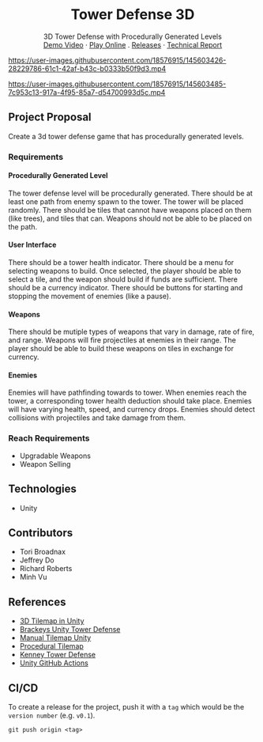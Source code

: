 <p align="center">
  <h1 align="center">Tower Defense 3D</h1>
  <p align="center">
    3D Tower Defense with Procedurally Generated Levels
    <br />
    <a href="https://github.com/minhd-vu/tower-defense-3d/">Demo Video</a>
    ·
    <a href="https://minhd-vu.github.io/tower-defense-3d/">Play Online</a>
    .
    <a href="https://github.com/minhd-vu/tower-defense-3d/releases">Releases</a>
    ·
    <a href="https://github.com/minhd-vu/tower-defense-3d/blob/master/report.pdf">Technical Report</a>
  </p>
</p>

https://user-images.githubusercontent.com/18576915/145603426-28229786-61c1-42af-b43c-b0333b50f9d3.mp4

https://user-images.githubusercontent.com/18576915/145603485-7c953c13-917a-4f95-85a7-d54700993d5c.mp4

## Project Proposal
Create a 3d tower defense game that has procedurally generated levels.

### Requirements
#### Procedurally Generated Level
The tower defense level will be procedurally generated. There should be at least one path from enemy spawn to the tower. The tower will be placed randomly. There should be tiles that cannot have weapons placed on them (like trees), and tiles that can. Weapons should not be able to be placed on the path.
#### User Interface
There should be a tower health indicator. There should be a menu for selecting weapons to build. Once selected, the player should be able to select a tile, and the weapon should build if funds are sufficient. There should be a currency indicator. There should be buttons for starting and stopping the movement of enemies (like a pause).
#### Weapons
There should be mutiple types of weapons that vary in damage, rate of fire, and range. Weapons will fire projectiles at enemies in their range. The player should be able to build these weapons on tiles in exchange for currency.
#### Enemies
Enemies will have pathfinding towards to tower. When enemies reach the tower, a corresponding tower health deduction should take place. Enemies will have varying health, speed, and currency drops. Enemies should detect collisions with projectiles and take damage from them.

### Reach Requirements
- Upgradable Weapons
- Weapon Selling

## Technologies

- Unity

## Contributors

- Tori Broadnax
- Jeffrey Do
- Richard Roberts
- Minh Vu

## References
- [3D Tilemap in Unity](https://youtu.be/ulFc6p3hQzQ)
- [Brackeys Unity Tower Defense](https://www.youtube.com/playlist?list=PLPV2KyIb3jR4u5jX8za5iU1cqnQPmbzG0)
- [Manual Tilemap Unity](https://forum.unity.com/threads/how-can-i-place-a-tile-in-a-tilemap-by-script.508338/)
- [Procedural Tilemap](https://blog.unity.com/technology/procedural-patterns-you-can-use-with-tilemaps-part-i)
- [Kenney Tower Defense](https://www.kenney.nl/assets/tower-defense-kit)
- [Unity GitHub Actions](https://isaacbroyles.com/gamedev/2020/07/04/unity-github-actions.html)

## CI/CD

To create a release for the project, push it with a `tag` which would be the `version number` (e.g. `v0.1`).
```
git push origin <tag>
```
